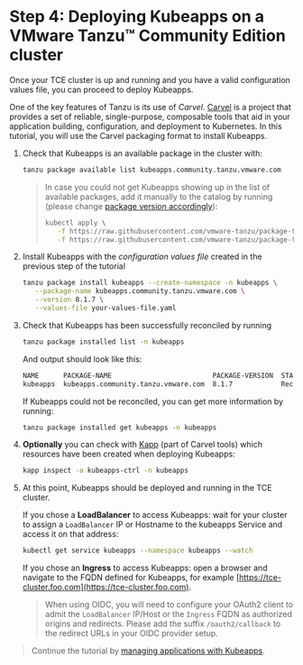 # Step 4: Deploying Kubeapps on a VMware Tanzu™ Community Edition cluster

Once your TCE cluster is up and running and you have a valid configuration values file, you can proceed to deploy Kubeapps.

One of the key features of Tanzu is its use of _Carvel_.
[Carvel](https://carvel.dev/) is a project that provides a set of reliable, single-purpose, composable tools that aid in your application building, configuration, and deployment to Kubernetes. In this tutorial, you will use the Carvel packaging format to install Kubeapps.

1. Check that Kubeapps is an available package in the cluster with:

   ```bash
   tanzu package available list kubeapps.community.tanzu.vmware.com
   ```

   > In case you could not get Kubeapps showing up in the list of available packages, add it manually to the catalog by running (please change [package version accordingly](https://github.com/vmware-tanzu/package-for-kubeapps/tags)):
   >
   > ```bash
   > kubectl apply \
   >    -f https://raw.githubusercontent.com/vmware-tanzu/package-for-kubeapps/main/metadata.yaml \
   >    -f https://raw.githubusercontent.com/vmware-tanzu/package-for-kubeapps/main/8.1.7/package.yaml
   > ```

2. Install Kubeapps with the _configuration values file_ created in the previous step of the tutorial

   ```bash
   tanzu package install kubeapps --create-namespace -n kubeapps \
      --package-name kubeapps.community.tanzu.vmware.com \
      --version 8.1.7 \
      --values-file your-values-file.yaml
   ```

3. Check that Kubeapps has been successfully reconciled by running

   ```bash
   tanzu package installed list -n kubeapps
   ```

   And output should look like this:

   ```bash
   NAME      PACKAGE-NAME                         PACKAGE-VERSION  STATUS
   kubeapps  kubeapps.community.tanzu.vmware.com  8.1.7            Reconcile succeeded
   ```

   If Kubeapps could not be reconciled, you can get more information by running:

   ```bash
   tanzu package installed get kubeapps -n kubeapps
   ```

4. **Optionally** you can check with [Kapp](https://carvel.dev/kapp/) (part of Carvel tools) which resources have been created when deploying Kubeapps:

   ```bash
   kapp inspect -a kubeapps-ctrl -n kubeapps
   ```

5. At this point, Kubeapps should be deployed and running in the TCE cluster.

   If you chose a **LoadBalancer** to access Kubeapps: wait for your cluster to assign a `LoadBalancer` IP or Hostname to the kubeapps Service and access it on that address:

   ```bash
   kubectl get service kubeapps --namespace kubeapps --watch
   ```

   If you chose an **Ingress** to access Kubeapps: open a browser and navigate to the FQDN defined for Kubeapps, for example [https://tce-cluster.foo.com](https://tce-cluster.foo.com).

   > When using OIDC, you will need to configure your OAuth2 client to admit the `LoadBalancer` IP/Host or the `Ingress` FQDN as authorized origins and redirects. Please add the suffix `/oauth2/callback` to the redirect URLs in your OIDC provider setup.

> Continue the tutorial by [managing applications with Kubeapps](./05-managing-applications.md).
